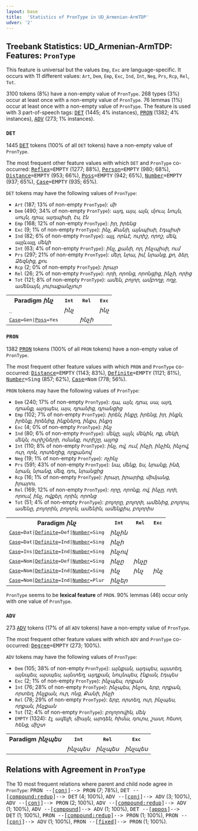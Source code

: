 ```yaml
---
layout: base
title:  'Statistics of PronType in UD_Armenian-ArmTDP'
udver: '2'
---
```


## Treebank Statistics: UD_Armenian-ArmTDP: Features: `PronType`

This feature is universal but the values `Emp`, `Exc` are language-specific.
It occurs with 11 different values: `Art`, `Dem`, `Emp`, `Exc`, `Ind`, `Int`, `Neg`, `Prs`, `Rcp`, `Rel`, `Tot`.

3100 tokens (8%) have a non-empty value of `PronType`.
268 types (3%) occur at least once with a non-empty value of `PronType`.
76 lemmas (1%) occur at least once with a non-empty value of `PronType`.
The feature is used with 3 part-of-speech tags: <tt><a href="hy_armtdp-pos-DET.html">DET</a></tt> (1445; 4% instances), <tt><a href="hy_armtdp-pos-PRON.html">PRON</a></tt> (1382; 4% instances), <tt><a href="hy_armtdp-pos-ADV.html">ADV</a></tt> (273; 1% instances).

### `DET`

1445 <tt><a href="hy_armtdp-pos-DET.html">DET</a></tt> tokens (100% of all `DET` tokens) have a non-empty value of `PronType`.

The most frequent other feature values with which `DET` and `PronType` co-occurred: <tt><a href="hy_armtdp-feat-Reflex.html">Reflex</a></tt><tt>=EMPTY</tt> (1277; 88%), <tt><a href="hy_armtdp-feat-Person.html">Person</a></tt><tt>=EMPTY</tt> (980; 68%), <tt><a href="hy_armtdp-feat-Distance.html">Distance</a></tt><tt>=EMPTY</tt> (953; 66%), <tt><a href="hy_armtdp-feat-Poss.html">Poss</a></tt><tt>=EMPTY</tt> (942; 65%), <tt><a href="hy_armtdp-feat-Number.html">Number</a></tt><tt>=EMPTY</tt> (937; 65%), <tt><a href="hy_armtdp-feat-Case.html">Case</a></tt><tt>=EMPTY</tt> (935; 65%).

`DET` tokens may have the following values of `PronType`:

* `Art` (187; 13% of non-empty `PronType`): <em>մի</em>
* `Dem` (490; 34% of non-empty `PronType`): <em>այդ, այս, այն, մյուս, նույն, սույն, դրա, այդպիսի, էս, էն</em>
* `Emp` (168; 12% of non-empty `PronType`): <em>իր, իրենց</em>
* `Exc` (9; 1% of non-empty `PronType`): <em>ինչ, Քանի, այնպիսի, էդպիսի</em>
* `Ind` (82; 6% of non-empty `PronType`): <em>այլ, որևէ, ուրիշ, որոշ, մեկ, այլևայլ, մեկի</em>
* `Int` (63; 4% of non-empty `PronType`): <em>ինչ, քանի, որ, ինչպիսի, ում</em>
* `Prs` (297; 21% of non-empty `PronType`): <em>մեր, նրա, իմ, նրանց, քո, ձեր, Ձեզնից, քու</em>
* `Rcp` (2; 0% of non-empty `PronType`): <em>իրար</em>
* `Rel` (26; 2% of non-empty `PronType`): <em>որի, որոնց, որոնցից, ինչի, որից</em>
* `Tot` (121; 8% of non-empty `PronType`): <em>ամեն, բոլոր, ամբողջ, ողջ, ամենայն, յուրաքանչյուր</em>

<table>
  <tr><th>Paradigm <i>ինչ</i></th><th><tt>Int</tt></th><th><tt>Rel</tt></th><th><tt>Exc</tt></th></tr>
  <tr><td><tt>_</tt></td><td><em>ինչ</em></td><td></td><td><em>ինչ</em></td></tr>
  <tr><td><tt><tt><a href="hy_armtdp-feat-Case.html">Case</a></tt><tt>=Gen</tt>|<tt><a href="hy_armtdp-feat-Poss.html">Poss</a></tt><tt>=Yes</tt></tt></td><td></td><td><em>ինչի</em></td><td></td></tr>
</table>

### `PRON`

1382 <tt><a href="hy_armtdp-pos-PRON.html">PRON</a></tt> tokens (100% of all `PRON` tokens) have a non-empty value of `PronType`.

The most frequent other feature values with which `PRON` and `PronType` co-occurred: <tt><a href="hy_armtdp-feat-Distance.html">Distance</a></tt><tt>=EMPTY</tt> (1143; 83%), <tt><a href="hy_armtdp-feat-Definite.html">Definite</a></tt><tt>=EMPTY</tt> (1121; 81%), <tt><a href="hy_armtdp-feat-Number.html">Number</a></tt><tt>=Sing</tt> (857; 62%), <tt><a href="hy_armtdp-feat-Case.html">Case</a></tt><tt>=Nom</tt> (778; 56%).

`PRON` tokens may have the following values of `PronType`:

* `Dem` (240; 17% of non-empty `PronType`): <em>դա, այն, դրա, սա, այդ, դրանք, այդպես, այս, դրանից, դրանցից</em>
* `Emp` (102; 7% of non-empty `PronType`): <em>իրեն, ինքը, իրենց, իր, ինքն, իրենք, իրենից, ինքներդ, ինքս, ինքդ</em>
* `Exc` (4; 0% of non-empty `PronType`): <em>ինչ</em>
* `Ind` (80; 6% of non-empty `PronType`): <em>մեկը, այլն, մեկին, ոք, մեկի, մեկն, ուրիշների, ոմանք, ուրիշը, այլոց</em>
* `Int` (110; 8% of non-empty `PronType`): <em>ինչ, ով, ում, ինչի, ինչին, ինչով, ուր, որն, որտեղից, որքանով</em>
* `Neg` (19; 1% of non-empty `PronType`): <em>ոչինչ</em>
* `Prs` (591; 43% of non-empty `PronType`): <em>նա, մենք, ես, նրանք, ինձ, նրան, նրանց, մեզ, դու, նրանցից</em>
* `Rcp` (16; 1% of non-empty `PronType`): <em>իրար, իրարից, միմյանց, իրարու</em>
* `Rel` (169; 12% of non-empty `PronType`): <em>որը, որոնք, ով, ինչը, որի, որում, ինչ, ովքեր, որին, որոնց</em>
* `Tot` (51; 4% of non-empty `PronType`): <em>բոլորը, բոլորի, ամենից, բոլորս, ամենը, բոլորին, բոլորն, ամենին, ամենքիս, բոլորիս</em>

<table>
  <tr><th>Paradigm <i>ինչ</i></th><th><tt>Int</tt></th><th><tt>Rel</tt></th><th><tt>Exc</tt></th></tr>
  <tr><td><tt><tt><a href="hy_armtdp-feat-Case.html">Case</a></tt><tt>=Dat</tt>|<tt><a href="hy_armtdp-feat-Definite.html">Definite</a></tt><tt>=Def</tt>|<tt><a href="hy_armtdp-feat-Number.html">Number</a></tt><tt>=Sing</tt></tt></td><td><em>ինչին</em></td><td></td><td></td></tr>
  <tr><td><tt><tt><a href="hy_armtdp-feat-Case.html">Case</a></tt><tt>=Dat</tt>|<tt><a href="hy_armtdp-feat-Definite.html">Definite</a></tt><tt>=Ind</tt>|<tt><a href="hy_armtdp-feat-Number.html">Number</a></tt><tt>=Sing</tt></tt></td><td><em>ինչի</em></td><td></td><td></td></tr>
  <tr><td><tt><tt><a href="hy_armtdp-feat-Case.html">Case</a></tt><tt>=Ins</tt>|<tt><a href="hy_armtdp-feat-Definite.html">Definite</a></tt><tt>=Ind</tt>|<tt><a href="hy_armtdp-feat-Number.html">Number</a></tt><tt>=Sing</tt></tt></td><td><em>ինչով</em></td><td></td><td></td></tr>
  <tr><td><tt><tt><a href="hy_armtdp-feat-Case.html">Case</a></tt><tt>=Nom</tt>|<tt><a href="hy_armtdp-feat-Definite.html">Definite</a></tt><tt>=Def</tt>|<tt><a href="hy_armtdp-feat-Number.html">Number</a></tt><tt>=Sing</tt></tt></td><td><em>ինչը</em></td><td><em>ինչը</em></td><td></td></tr>
  <tr><td><tt><tt><a href="hy_armtdp-feat-Case.html">Case</a></tt><tt>=Nom</tt>|<tt><a href="hy_armtdp-feat-Definite.html">Definite</a></tt><tt>=Ind</tt>|<tt><a href="hy_armtdp-feat-Number.html">Number</a></tt><tt>=Sing</tt></tt></td><td><em>ինչ</em></td><td><em>ինչ</em></td><td><em>ինչ</em></td></tr>
  <tr><td><tt><tt><a href="hy_armtdp-feat-Case.html">Case</a></tt><tt>=Nom</tt>|<tt><a href="hy_armtdp-feat-Definite.html">Definite</a></tt><tt>=Ind</tt>|<tt><a href="hy_armtdp-feat-Number.html">Number</a></tt><tt>=Plur</tt></tt></td><td><em>ինչեր</em></td><td></td><td></td></tr>
</table>

`PronType` seems to be **lexical feature** of `PRON`. 90% lemmas (46) occur only with one value of `PronType`.

### `ADV`

273 <tt><a href="hy_armtdp-pos-ADV.html">ADV</a></tt> tokens (17% of all `ADV` tokens) have a non-empty value of `PronType`.

The most frequent other feature values with which `ADV` and `PronType` co-occurred: <tt><a href="hy_armtdp-feat-Degree.html">Degree</a></tt><tt>=EMPTY</tt> (273; 100%).

`ADV` tokens may have the following values of `PronType`:

* `Dem` (105; 38% of non-empty `PronType`): <em>այնքան, այդպես, այստեղ, այնպես, այսպես, այնտեղ, այդքան, նույնպես, էնքան, էդպես</em>
* `Exc` (2; 1% of non-empty `PronType`): <em>ինչպես, որքան</em>
* `Int` (76; 28% of non-empty `PronType`): <em>ինչպես, ինչու, երբ, որքան, որտեղ, ինչքան, ուր, ոնց, Քանի, ինչի</em>
* `Rel` (78; 29% of non-empty `PronType`): <em>երբ, որտեղ, ուր, ինչպես, որքան, ինչքան</em>
* `Tot` (12; 4% of non-empty `PronType`): <em>բոլորովին, մեկ</em>
* `EMPTY` (1324): <em>էլ, ավելի, միայն, արդեն, հիմա, դուրս, շատ, հետո, հենց, միշտ</em>

<table>
  <tr><th>Paradigm <i>ինչպես</i></th><th><tt>Int</tt></th><th><tt>Rel</tt></th><th><tt>Exc</tt></th></tr>
  <tr><td><tt></tt></td><td><em>ինչպես</em></td><td><em>ինչպես</em></td><td><em>ինչպես</em></td></tr>
</table>

## Relations with Agreement in `PronType`

The 10 most frequent relations where parent and child node agree in `PronType`:
<tt>PRON --[<tt><a href="hy_armtdp-dep-conj.html">conj</a></tt>]--> PRON</tt> (7; 78%),
<tt>DET --[<tt><a href="hy_armtdp-dep-compound-redup.html">compound:redup</a></tt>]--> DET</tt> (4; 100%),
<tt>ADV --[<tt><a href="hy_armtdp-dep-conj.html">conj</a></tt>]--> ADV</tt> (3; 100%),
<tt>ADV --[<tt><a href="hy_armtdp-dep-conj.html">conj</a></tt>]--> PRON</tt> (2; 100%),
<tt>ADV --[<tt><a href="hy_armtdp-dep-compound-redup.html">compound:redup</a></tt>]--> ADV</tt> (1; 100%),
<tt>ADV --[<tt><a href="hy_armtdp-dep-compound.html">compound</a></tt>]--> ADV</tt> (1; 100%),
<tt>DET --[<tt><a href="hy_armtdp-dep-appos.html">appos</a></tt>]--> DET</tt> (1; 100%),
<tt>PRON --[<tt><a href="hy_armtdp-dep-compound-redup.html">compound:redup</a></tt>]--> PRON</tt> (1; 100%),
<tt>PRON --[<tt><a href="hy_armtdp-dep-conj.html">conj</a></tt>]--> ADV</tt> (1; 100%),
<tt>PRON --[<tt><a href="hy_armtdp-dep-fixed.html">fixed</a></tt>]--> PRON</tt> (1; 100%).

